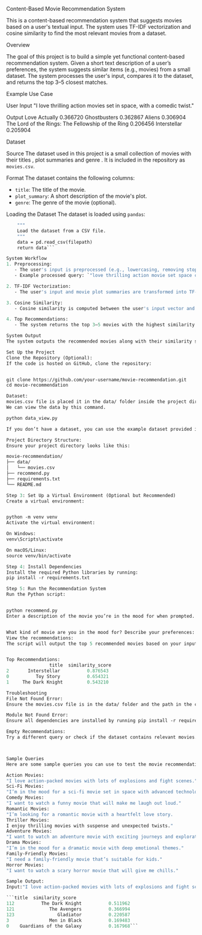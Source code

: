 Content-Based Movie Recommendation System

This is a content-based recommendation system that suggests movies based on a user's textual input. The system uses TF-IDF vectorization and cosine similarity to find the most relevant movies from a dataset.

Overview

The goal of this project is to build a simple yet functional content-based recommendation system. Given a short text description of a user’s preferences, the system suggests similar items (e.g., movies) from a small dataset. The system processes the user's input, compares it to the dataset, and returns the top 3–5 closest matches.


Example Use Case


User Input
"I love thrilling action movies set in space, with a comedic twist."

Output
                                       Love Actually          0.366720
                                        Ghostbusters          0.362867
                                              Aliens          0.306904
   The Lord of the Rings: The Fellowship of the Ring           0.206456
                                         Interstellar          0.205904


Dataset

Source
The dataset used in this project is a small collection of movies with their titles , plot summaries and genre . It is included in the repository as `movies.csv`.

Format
The dataset contains the following columns:
- `title`: The title of the movie.
- `plot_summary`: A short description of the movie's plot.
- `genre`: The genre of the movie (optional).

Loading the Dataset
The dataset is loaded using `pandas`:

```def load_data(filepath):
    """
    Load the dataset from a CSV file.
    """
    data = pd.read_csv(filepath)
    return data```

System Workflow
1. Preprocessing:
   - The user's input is preprocessed (e.g., lowercasing, removing stopwords).
   - Example processed query: `"love thrilling action movie set space comedic twist"`.

2. TF-IDF Vectorization:
   - The user's input and movie plot summaries are transformed into TF-IDF vectors.

3. Cosine Similarity:
   - Cosine similarity is computed between the user's input vector and all movie description vectors.

4. Top Recommendations:
   - The system returns the top 3–5 movies with the highest similarity scores.

System Output
The system outputs the recommended movies along with their similarity scores.

Set Up the Project
Clone the Repository (Optional):
If the code is hosted on GitHub, clone the repository:


git clone https://github.com/your-username/movie-recommendation.git
cd movie-recommendation

Dataset:
movies.csv file is placed it in the data/ folder inside the project directory.
We can view the data by this command.

python data_view.py

If you don’t have a dataset, you can use the example dataset provided in the repository or create your own.

Project Directory Structure:
Ensure your project directory looks like this:

movie-recommendation/
├── data/
│   └── movies.csv
├── recommend.py
├── requirements.txt
└── README.md

Step 3: Set Up a Virtual Environment (Optional but Recommended)
Create a virtual environment:


python -m venv venv
Activate the virtual environment:

On Windows:
venv\Scripts\activate

On macOS/Linux:
source venv/bin/activate

Step 4: Install Dependencies
Install the required Python libraries by running:
pip install -r requirements.txt

Step 5: Run the Recommendation System
Run the Python script:


python recommend.py
Enter a description of the movie you’re in the mood for when prompted. For example:


What kind of movie are you in the mood for? Describe your preferences: I love thrilling action movies set in space.
View the recommendations:
The script will output the top 5 recommended movies based on your input. For example:


Top Recommendations:
                title  similarity_score
2       Interstellar          0.876543
0          Toy Story          0.654321
1     The Dark Knight         0.543210

Troubleshooting
File Not Found Error:
Ensure the movies.csv file is in the data/ folder and the path in the code is correct.

Module Not Found Error:
Ensure all dependencies are installed by running pip install -r requirements.txt.

Empty Recommendations:
Try a different query or check if the dataset contains relevant movies.



Sample Queries
Here are some sample queries you can use to test the movie recommendation system:

Action Movies:
"I love action-packed movies with lots of explosions and fight scenes."
Sci-Fi Movies:
"I’m in the mood for a sci-fi movie set in space with advanced technology."
Comedy Movies:
"I want to watch a funny movie that will make me laugh out loud."
Romantic Movies:
"I’m looking for a romantic movie with a heartfelt love story.
Thriller Movies:
I enjoy thrilling movies with suspense and unexpected twists."
Adventure Movies:
"I want to watch an adventure movie with exciting journeys and exploration."
Drama Movies:
"I’m in the mood for a dramatic movie with deep emotional themes."
Family-Friendly Movies:
"I need a family-friendly movie that’s suitable for kids."
Horror Movies:
"I want to watch a scary horror movie that will give me chills."

Sample Output:
Input:"I love action-packed movies with lots of explosions and fight scenes"

```title  similarity_score
112          The Dark Knight          0.511962
121             The Avengers          0.366994
123                Gladiator          0.220587
3               Men in Black          0.169483
0    Guardians of the Galaxy          0.167968```


